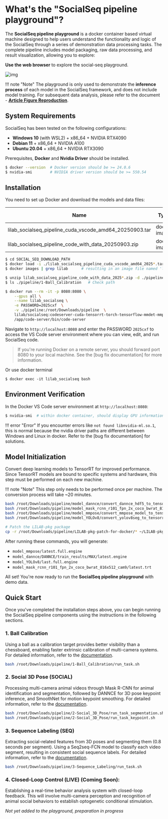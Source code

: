 # What's the "SocialSeq pipeline playground"?

The **SocialSeq pipeline playground** is a docker container based virtual machine designed to help users understand the functionality and logic of the SocialSeq through a series of demonstration data processing tasks. The complete pipeline includes model packaging, raw data processing, and result visualization, allowing you to explore:

**Use the web browser** to explore the social-seq playground.

![img](../../../assets/images/web-gui.jpg)

!!! note "Note"
    The playground is only used to demonstrate the **inference process** of each model in the SocialSeq framework, and does not include model training. For subsequent data analysis, please refer to the document - [**Article Figure Reproduction**](../figure_reproduce.en.md).

## System Requirements

SocialSeq has been tested on the following configurations:

- **Windows 10** (with WSL2) + x86_64 + NVIDIA RTX4090
- **Debian 11** + x86_64 + NVIDIA A100
- **Ubuntu 20.04** + x86_64 + NVIDIA RTX3090

Prerequisites, **Docker** and **Nvidia Driver** should be installed.

```bash
$ docker --version  # Docker version should be >= 24.0.6
$ nvidia-smi        # NVIDIA driver version should be >= 550.54
```

## Installation

You need to set up Docker and download the models and data files:

| Name | Type | Download link |
| --- | --- | ---|
| lilab_socialseq_pipeline_cuda_vscode_amd64_20250903.tar | docker image | [Download🔗](https://pan.baidu.com/s/1MDIEdxTpE32u07u2g7PP0Q?pwd=4jj2) |
| lilab_socialseq_pipeline_code_with_data_20250903.zip | docker image | *Same above* |

```bash
$ cd SOCIAL_SEQ_DOWNLOAD_PATH
$ docker load -i ./lilab_socialseq_pipeline_cuda_vscode_amd64_2025*.tar
$ docker images | grep lilab      # resulting in an image file named 'lilab*'

$ unzip lilab_socialseq_pipeline_code_with_data_2025*.zip -d ./pipeline  # Unzip file
$ ls ./pipeline/1-Ball_Calibration   # Check path

$ docker run --rm -it -p 8080:8080 \
    --gpus all \
    --name lilab_socialseq \
    -e PASSWORD=2025cxf  \
    -v ./pipeline:/root/Downloads/pipeline  \
    lilab/socialseq:codeserver-cuda-tensorrt-torch-tensorflow-mmdet-mmpose-dannce-yolo-20250903 \
    /app/code-server/bin/code-server
```

Navigate to `http://localhost:8080` and enter the PASSWORD `2025cxf` to access the VS Code server environment where you can view, edit, and run SocialSeq code.


> If you're running Docker on a remote server, you should forward port 8080 to your local machine. See the [bug fix documentation] for more information.

Or use docker terminal
```
$ docker exec -it lilab_socialseq bash
```

## Environment Verification

In the Docker VS Code server environment at `http://localhost:8080`:

```bash
$ nvidia-smi  # within docker container, should display GPU information
```

!!! error "Error"
    If you encounter errors like `not found libnvidia-ml.so.1`, this is normal because the nvidia driver paths are different between Windows and Linux in docker. Refer to the [bug fix documentation] for solutions.

## Model Initialization

Convert deep learning models to TensorRT for improved performance. Since TensorRT models are bound to specific systems and hardware, this step must be performed on each new machine.

!!! note "Note"
    This step only needs to be performed once per machine. The conversion process will take ~20 minutes.

```bash
bash /root/Downloads/pipeline/model_dannce/convert_dannce_hdf5_to_tensorrt.sh
bash /root/Downloads/pipeline/model_mask_rcnn_r101_fpn_2x_coco_bwrat_816x512_cam9/convert_mmdet_model_to_tensorrt.sh
bash /root/Downloads/pipeline/model_mmpose/convert_mmpose_model_to_tensorrt.sh
bash /root/Downloads/pipeline/model_YOLOv8/convert_yolov8seg_to_tensorrt.sh

# Patch the LILAB-pkg package
cp -r /root/Downloads/pipeline/LILAB-pkg-patch-for-docker/* ~/LILAB-pkg/
```

After running these commands, you will generate:

- `model_mmpose/latest.full.engine`
- `model_dannce/DANNCE/train_results/MAX/latest.engine`
- `model_YOLOv8/last.full.engine`
- `model_mask_rcnn_r101_fpn_2x_coco_bwrat_816x512_cam9/latest.trt`

All set! You're now ready to run the **SocialSeq pipeline playground** with demo data.

## Quick Start

Once you've completed the installation steps above, you can begin running the SocialSeq pipeline components using the instructions in the following sections.

### 1. Ball Calibration
Using a ball as a calibration target provides better visibility than a chessboard, enabling faster extrinsic calibration of multi-camera systems. For detailed information, refer to the [documentation](../../%E5%B0%8F%E7%90%83%E7%9F%AB%E6%AD%A3/application/).

```bash
bash /root/Downloads/pipeline/1-Ball_Calibration/run_task.sh
```


### 2. Social 3D Pose (SOCIAL)
Processing multi-camera animal videos through Mask R-CNN for animal identification and segmentation, followed by DANNCE for 3D pose keypoint inference, and SmoothNet for motion keypoint smoothing. For detailed information, refer to the [documentation](https://lilab-cibr.github.io/Social_Seq/en/%E5%B0%8F%E7%90%83%E7%9F%AB%E6%AD%A3/application/).


```bash
bash /root/Downloads/pipeline/2-Social_3D_Pose/run_task_segmentation.sh   # Mask R-CNN for ID segmentation
bash /root/Downloads/pipeline/2-Social_3D_Pose/run_task_keypoint.sh       # DANNCE and SmoothNet for 3D pose reconstruction
```


### 3. Sequence Labeling (SEQ)
Extracting social-related features from 3D poses and segmenting them (0.8 seconds per segment). Using a Seq2seq-FCN model to classify each video segment, resulting in consistent social sequence labels. For detailed information, refer to the [documentation](../../%E7%A4%BE%E4%BA%A4%E5%BA%8F%E5%88%97%E6%A0%87%E7%AD%BE/application/).

```bash
bash /root/Downloads/pipeline/3-Sequence_Labeling/run_task.sh
```

### 4. Closed-Loop Control (LIVE) (Coming Soon): 
Establishing a real-time behavior analysis system with closed-loop feedback. This will involve multi-camera perception and recognition of animal social behaviors to establish optogenetic conditional stimulation.

*Not yet added to the playground, preparation in progress*
